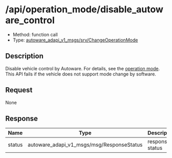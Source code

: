 <!-- This file is generated by a tool. Do not edit directly. -->

# /api/operation_mode/disable_autoware_control

- Method: function call
- Type: [autoware_adapi_v1_msgs/srv/ChangeOperationMode](../../../types/autoware_adapi_v1_msgs/srv/change_operation_mode.md)

## Description

Disable vehicle control by Autoware. For details, see the [operation mode](./index.md).
This API fails if the vehicle does not support mode change by software.

## Request

None

## Response

| Name   | Type                                      | Description     |
| ------ | ----------------------------------------- | --------------- |
| status | autoware_adapi_v1_msgs/msg/ResponseStatus | response status |
